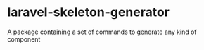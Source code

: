 # laravel-skeleton-generator
A package containing a set of commands to generate any kind of component
